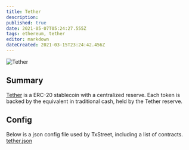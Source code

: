 ```yaml
---
title: Tether
description:
published: true
date: 2021-05-07T05:24:27.555Z
tags: ethereum, tether
editor: markdown
dateCreated: 2021-03-15T23:24:42.456Z
---
```


![Tether](https://txstreet.com/static/img/singles/house_logos/tether.png)

## Summary

<a href="https://tether.to" target="_blank">Tether</a> is a ERC-20 stablecoin with a centralized reserve. Each token is backed by the equivalent in traditional cash, held by the Tether reserve.

## Config

Below is a json config file used by TxStreet, including a list of contracts. [tether.json](/ethereum/houses/tether.json)